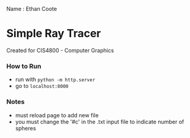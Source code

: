 Name : Ethan Coote  

# Simple Ray Tracer

Created for CIS4800 - Computer Graphics

### How to Run
- run with ```python -m http.server```
- go to ```localhost:8000```

### Notes
- must reload page to add new file
- you must change the '#c' in the .txt input file to indicate number of spheres